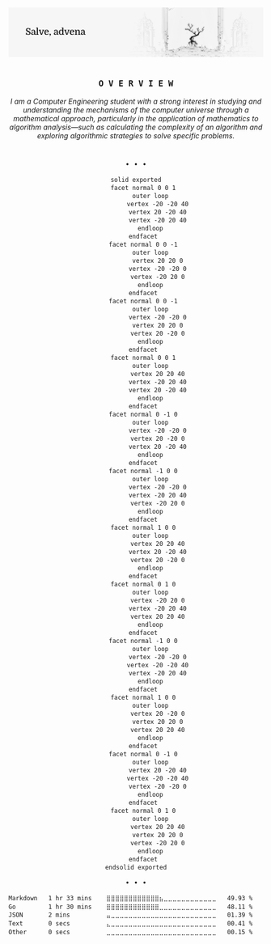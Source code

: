<picture>
	<source
		media="(prefers-color-scheme: dark)"
		srcset="https://raw.githubusercontent.com/rizqhz/rizqhz/refs/heads/main/assets/header-dark.png"
	/>
	<source
		media="(prefers-color-scheme: light)"
		srcset="https://raw.githubusercontent.com/rizqhz/rizqhz/refs/heads/main/assets/header-light.png"
	/>
	<img
		alt="GitHub Profile Repository Banner"
		src="https://raw.githubusercontent.com/rizqhz/rizqhz/refs/heads/main/assets/header-light.png"
	/>
</picture>

<h1>
  <a href="">
    <img alt="" align="right" src="https://badges.pufler.dev/visits/rizqhz/rizqhz?style=flat-square&label=&color=000000&logo=github&logoColor=white&labelColor=000000"/>
  </a>
</h1>

<div align="center">

### <samp>O V E R V I E W</samp>

_I am a Computer Engineering student with a strong interest in studying and understanding the mechanisms of the computer universe through a mathematical approach, particularly in the application of mathematics to algorithm analysis—such as calculating the complexity of an algorithm and exploring algorithmic strategies to solve specific problems._

</div>

<h1>
  <a href="">
    <img alt="" align="left" src="https://img.shields.io/github/commit-activity/t/rizqhz/rizqhz/main?style=flat-square&label=&color=000000&logo=gitbook&logoColor=white&labelColor=000000"/>
  </a>
</h1>

<div align="center">

<samp>• • •</samp>

```stl
solid exported
	facet normal 0 0 1
		outer loop
			vertex -20 -20 40
			vertex 20 -20 40
			vertex -20 20 40
		endloop
	endfacet
	facet normal 0 0 -1
		outer loop
			vertex 20 20 0
			vertex -20 -20 0
			vertex -20 20 0
		endloop
	endfacet
	facet normal 0 0 -1
		outer loop
			vertex -20 -20 0
			vertex 20 20 0
			vertex 20 -20 0
		endloop
	endfacet
	facet normal 0 0 1
		outer loop
			vertex 20 20 40
			vertex -20 20 40
			vertex 20 -20 40
		endloop
	endfacet
	facet normal 0 -1 0
		outer loop
			vertex -20 -20 0
			vertex 20 -20 0
			vertex 20 -20 40
		endloop
	endfacet
	facet normal -1 0 0
		outer loop
			vertex -20 -20 0
			vertex -20 20 40
			vertex -20 20 0
		endloop
	endfacet
	facet normal 1 0 0
		outer loop
			vertex 20 20 40
			vertex 20 -20 40
			vertex 20 -20 0
		endloop
	endfacet
	facet normal 0 1 0
		outer loop
			vertex -20 20 0
			vertex -20 20 40
			vertex 20 20 40
		endloop
	endfacet
	facet normal -1 0 0
		outer loop
			vertex -20 -20 0
			vertex -20 -20 40
			vertex -20 20 40
		endloop
	endfacet
	facet normal 1 0 0
		outer loop
			vertex 20 -20 0
			vertex 20 20 0
			vertex 20 20 40
		endloop
	endfacet
	facet normal 0 -1 0
		outer loop
			vertex 20 -20 40
			vertex -20 -20 40
			vertex -20 -20 0
		endloop
	endfacet
	facet normal 0 1 0
		outer loop
			vertex 20 20 40
			vertex 20 20 0
			vertex -20 20 0
		endloop
	endfacet
endsolid exported
```

</div>

<div align="center">

<samp>• • •</samp>

<img alt="" align="left" width="120" src="https://raw.githubusercontent.com/rizqhz/rizqhz/refs/heads/main/assets/waifu.gif"/>

<div align="left">
<!--START_SECTION:waka-->

```txt
Markdown   1 hr 33 mins    ⣿⣿⣿⣿⣿⣿⣿⣿⣿⣿⣿⣿⣦⣀⣀⣀⣀⣀⣀⣀⣀⣀⣀⣀⣀   49.93 %
Go         1 hr 30 mins    ⣿⣿⣿⣿⣿⣿⣿⣿⣿⣿⣿⣿⣀⣀⣀⣀⣀⣀⣀⣀⣀⣀⣀⣀⣀   48.11 %
JSON       2 mins          ⣤⣀⣀⣀⣀⣀⣀⣀⣀⣀⣀⣀⣀⣀⣀⣀⣀⣀⣀⣀⣀⣀⣀⣀⣀   01.39 %
Text       0 secs          ⣄⣀⣀⣀⣀⣀⣀⣀⣀⣀⣀⣀⣀⣀⣀⣀⣀⣀⣀⣀⣀⣀⣀⣀⣀   00.41 %
Other      0 secs          ⣀⣀⣀⣀⣀⣀⣀⣀⣀⣀⣀⣀⣀⣀⣀⣀⣀⣀⣀⣀⣀⣀⣀⣀⣀   00.15 %
```

<!--END_SECTION:waka-->
</div>

</div>
